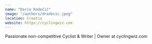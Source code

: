 ```yaml
---
name: "Dario Radečić"
image: "/authors/dradecic.jpeg"
location: Croatia
website: https://cyclingwiz.com
---
```

Passionate non-competitive Cyclist & Writer | Owner at cyclingwiz.com